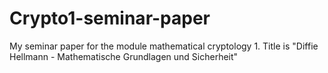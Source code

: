# Crypto1-seminar-paper
My seminar paper for the module mathematical cryptology 1.
Title is "Diffie Hellmann - Mathematische Grundlagen und Sicherheit"


